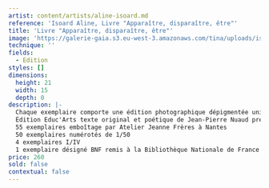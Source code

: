 ```yaml
---
artist: content/artists/aline-isoard.md
reference: 'Isoard Aline, Livre "Apparaître, disparaître, être"'
title: 'Livre "Apparaître, disparaître, être"'
image: 'https://galerie-gaia.s3.eu-west-3.amazonaws.com/tina/uploads/isoard-aline/Nuaud-Isoard-livre 4.jpg'
technique: ''
fields:
  - Edition
styles: []
dimensions:
  height: 21
  width: 15
  depth: 0
description: |-
  Chaque exemplaire comporte une édition photographique dépigmentée unique appelée "Camion 2021".  
  Édition Educ'Arts texte original et poétique de Jean-Pierre Nuaud précisant la démarche d'Aline Isoard, signée au colophon par les auteurs.  
  55 exemplaires emboîtage par Atelier Jeanne Frères à Nantes  
  50 exemplaires numérotés de 1/50  
  4 exemplaires I/IV  
  1 exemplaire désigné BNF remis à la Bibliothèque Nationale de France
price: 260
sold: false
contextual: false
---
```


